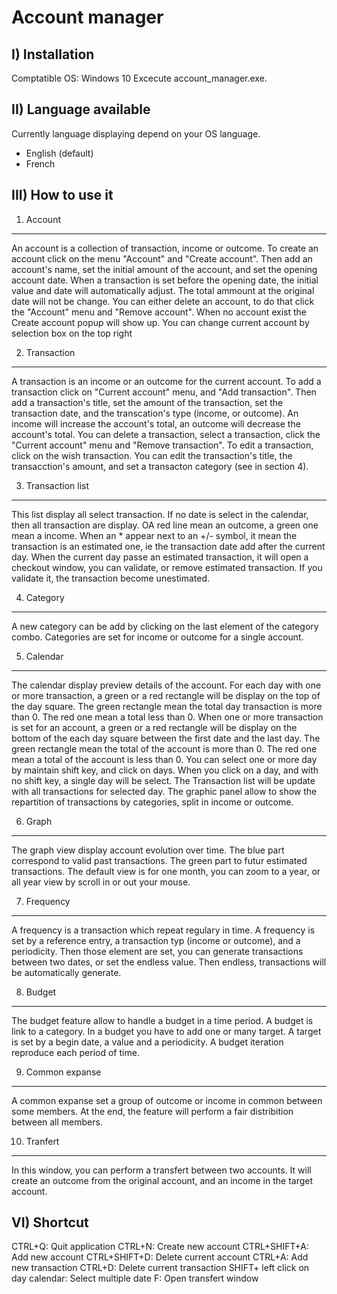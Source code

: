 Account manager
===============

I) Installation
---------------

Comptatible OS: Windows 10
Excecute account_manager.exe.
 
II) Language available
----------------------

Currently language displaying depend on your OS language.
- English (default)
- French

III) How to use it
------------------

1) Account
----------

An account is a collection of transaction, income or outcome.
To create an account click on the menu "Account" and "Create account".
Then add an account's name, set the initial amount of the account, and set the opening account date.
When a transaction is set before the opening date, the initial value and date will automatically adjust. The total ammount at the original date will not be change.
You can either delete an account, to do that click the "Account" menu and "Remove account".
When no account exist the Create account popup will show up.
You can change current account by selection box on the top right

2) Transaction
--------------

A transaction is an income or an outcome for the current account.
To add a transaction click on "Current account" menu, and "Add transaction".
Then add a transaction's title, set the amount of the transaction, set the transaction date, and the transcation's type (income, or outcome).
An income will increase the account's total, an outcome will decrease the account's total.
You can delete a transaction, select a transaction, click the "Current account" menu and "Remove transaction".
To edit a transaction, click on the wish transaction. You can edit the transaction's title, the transacction's amount, and set a transacton category (see in section 4).

3) Transaction list
-------------------

This list display all select transaction. If no date is select in the calendar, then all transaction are display.
OA red line mean an outcome, a green one mean a income. When an * appear next to an +/- symbol, it mean the transaction is an estimated one, ie the transaction date add after the current day. 
When the current day passe an estimated transaction, it will open a checkout window, you can validate, or remove estimated transaction. If you validate it, the transaction become unestimated. 

4) Category
-----------

A new category can be add by clicking on the last element of the category combo. Categories are set for income or outcome for a single account.

5) Calendar
-----------

The calendar display preview details of the account.
For each day with one or more transaction, a green or a red rectangle will be display on the top of the day square. The green rectangle mean the total day transaction is more than 0. The red one mean a total less than 0.
When one or more transaction is set for an account, a green or a red rectangle will be display on the bottom of the each day square between the first date and the last day. The green rectangle mean the total of the account is more than 0. The red one mean a total of the account is less than 0.
You can select one or more day by maintain shift key, and click on days. When you click on a day, and with no shift key, a single day will be select. The Transaction list will be update with all transactions for selected day.
The graphic panel allow to show the repartition of transactions by categories, split in income or outcome.

6) Graph
--------

The graph view display account evolution over time. The blue part correspond to valid past transactions. The green part to futur estimated transactions.
The default view is for one month, you can zoom to a year, or all year view by scroll in or out your mouse.

7) Frequency
------------

A frequency is a transaction which repeat regulary in time.
A frequency is set by a reference entry, a transaction typ (income or outcome), and a periodicity.
Then those element are set, you can generate transactions between two dates, or set the endless value. Then endless, transactions will be automatically generate.

8) Budget
---------

The budget feature allow to handle a budget in a time period. A budget is link to a category.
In a budget you have to add one or many target. A target is set by a begin date, a value and a periodicity.
A budget iteration reproduce each period of time.

9) Common expanse
-----------------

A common expanse set a group of outcome or income in common between some members.
At the end, the feature will perform a fair distribition between all members.

10) Tranfert
------------

In this window, you can perform a transfert between two accounts.
It will create an outcome from the original account, and an income in the target account.

VI) Shortcut
------------

CTRL+Q: Quit application
CTRL+N: Create new account
CTRL+SHIFT+A: Add new account
CTRL+SHIFT+D: Delete current account
CTRL+A: Add new transaction
CTRL+D: Delete current transaction
SHIFT+ left click on day calendar: Select multiple date 
F: Open transfert window
